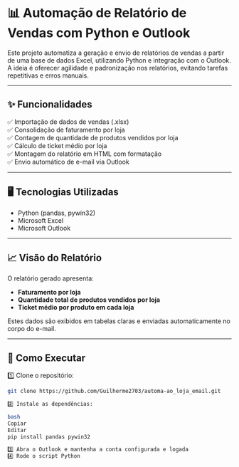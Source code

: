 # 📊 Automação de Relatório de Vendas com Python e Outlook

Este projeto automatiza a geração e envio de relatórios de vendas a partir de uma base de dados Excel, utilizando Python e integração com o Outlook. A ideia é oferecer agilidade e padronização nos relatórios, evitando tarefas repetitivas e erros manuais.

---

## ✨ Funcionalidades

✅ Importação de dados de vendas (.xlsx)  
✅ Consolidação de faturamento por loja  
✅ Contagem de quantidade de produtos vendidos por loja  
✅ Cálculo de ticket médio por loja  
✅ Montagem do relatório em HTML com formatação  
✅ Envio automático de e-mail via Outlook  

---

## 🖥️ Tecnologias Utilizadas

- Python (pandas, pywin32)
- Microsoft Excel
- Microsoft Outlook

---

## 📈 Visão do Relatório

O relatório gerado apresenta:  

- **Faturamento por loja**  
- **Quantidade total de produtos vendidos por loja**  
- **Ticket médio por produto em cada loja**  

Estes dados são exibidos em tabelas claras e enviadas automaticamente no corpo do e-mail.

---

## 🚀 Como Executar

1️⃣ Clone o repositório:  

```bash
git clone https://github.com/Guilherme2703/automa-ao_loja_email.git

2️⃣ Instale as dependências:

bash
Copiar
Editar
pip install pandas pywin32

3️⃣ Abra o Outlook e mantenha a conta configurada e logada
4️⃣ Rode o script Python

